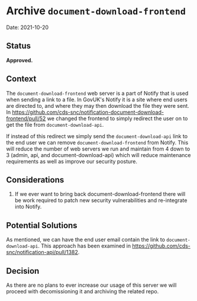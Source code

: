 # Archive `document-download-frontend`

Date: 2021-10-20

## Status

**Approved.**

## Context

The `document-download-frontend` web server is a part of Notify that is used when sending a link to a file. In GovUK's Notify it is a site where end users are directed to, and where they may then download the file they were sent. In https://github.com/cds-snc/notification-document-download-frontend/pull/52 we changed the frontend to simply redirect the user on to get the file from `document-download-api`.

If instead of this redirect we simply send the `document-download-api` link to the end user we can remove `document-download-frontend` from Notify. This will reduce the number of web servers we run and maintain from 4 down to 3 (admin, api, and document-download-api) which will reduce maintenance requirements as well as improve our security posture.

## Considerations

1. If we ever want to bring back document-download-frontend there will be work required to patch new security vulnerabilities and re-integrate into Notify.

## Potential Solutions

As mentioned, we can have the end user email contain the link to `document-download-api`. This approach has been examined in https://github.com/cds-snc/notification-api/pull/1382.

## Decision

As there are no plans to ever increase our usage of this server we will proceed with decomissioning it and archiving the related repo.
